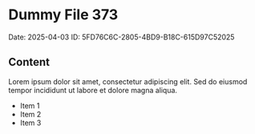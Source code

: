 # Dummy File 373

Date: 2025-04-03
ID: 5FD76C6C-2805-4BD9-B18C-615D97C52025

## Content

Lorem ipsum dolor sit amet, consectetur adipiscing elit.
Sed do eiusmod tempor incididunt ut labore et dolore magna aliqua.

* Item 1
* Item 2
* Item 3

